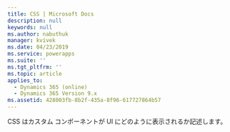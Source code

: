 ```yaml
---
title: CSS | Microsoft Docs
description: null
keywords: null
ms.author: nabuthuk
manager: kvivek
ms.date: 04/23/2019
ms.service: powerapps
ms.suite: ''
ms.tgt_pltfrm: ''
ms.topic: article
applies_to:
  - Dynamics 365 (online)
  - Dynamics 365 Version 9.x
ms.assetid: 428003fb-8b2f-435a-8f96-617727864b57
---
```

CSS はカスタム コンポーネントが UI にどのように表示されるか記述します。
